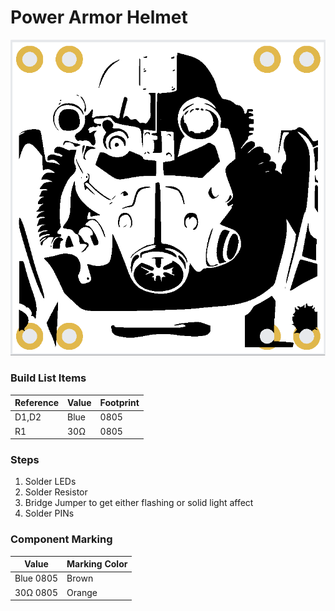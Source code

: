 # Power Armor Helmet
<img src="https://github.com/cyberm3n-org/SC_2025/blob/main/ref_images/Power_Helmet-Front.png">

### Build List Items
| Reference | Value | Footprint |
| --- | --- | --- |
| D1,D2 | Blue | 0805 |
| R1 | 30Ω | 0805 |

### Steps
1. Solder LEDs
2. Solder Resistor
3. Bridge Jumper to get either flashing or solid light affect
4. Solder PINs

### Component Marking
| Value | Marking Color |
| --- | --- |
| Blue 0805 | Brown |
| 30Ω 0805 | Orange |
